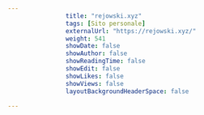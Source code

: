 ---
                title: "rejowski.xyz"
                tags: [Sito personale]
                externalUrl: "https://rejowski.xyz/"
                weight: 541
                showDate: false
                showAuthor: false
                showReadingTime: false
                showEdit: false
                showLikes: false
                showViews: false
                layoutBackgroundHeaderSpace: false
                ---

